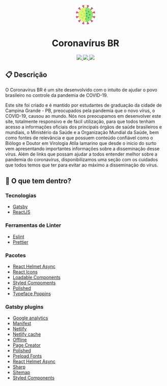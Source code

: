 <p align="center">
  <img alt="Icon" src="./src/assets/images/icon.png" width="60"/>
</p>
<h1 align="center">
  Coronavírus BR
</h1>

<p align="center">
  <a href="https://github.com/luizcorreia/portfolio/graphs/commit-activity" alt="Maintenance">
    <img src="https://img.shields.io/badge/Maintained%3F-yes-green.svg" />
  </a>
  <a href="https://coronavirus.luizcorreia.eti.br/" alt="Website coronavirus.luizcorreia.eti.br">
    <img src="https://img.shields.io/website-up-down-green-red/https://coronavirus.luizcorreia.eti.br" />
  </a>
  <a href="./LICENSE" alt="License: MIT">
    <img src="https://img.shields.io/badge/License-MIT-blue.svg" />
  </a>
</p>

## :clipboard: Descrição
O Coronavírus BR é um site desenvolvido com o intuito de ajudar o povo brasileiro no controle da pandemia de COVID-19.

Este site foi criado e é mantido por estudantes de graduação da cidade de Campina Grande - PB, preocupados pela pandemia que o novo vírus, o COVID-19, causou ao mundo. Nós nos preocupamos em desenvolver este site, totalmente responsivo e de fácil utilização, para que todos tenham acesso a informações oficiais dos principais órgãos de saúde brasileiros e mundiais, o Ministério da Saúde e a Organização Mundial da Saúde, bem como fontes de relevância e que possuem conteúdo confiável como o Biólogo e Doutor em Virologia Atila Iamarino que desde o inicio do surto vem apresentando importantes informações sobre a disseminação desse vírus. Além de links que possam ajudar a todos entender melhor sobre a pandemia do coronavírus, disponibilizamos uma seção com os cuidados que todos temos que ter para evitar ao máximo a disseminação do vírus.

## 🧐 O que tem dentro?

### Tecnologias
- [Gatsby](https://www.gatsbyjs.org/)
- [ReactJS](https://reactjs.org/)

### Ferramentas de Linter
- [Eslint](https://eslint.org/)
- [Prettier](https://prettier.io/)

### Pacotes
- [React Helmet Async](https://github.com/staylor/react-helmet-async)
- [React Icons](https://react-icons.netlify.com/#/)
- [Loadable Components](https://loadable-components.com/)
- [Styled Compoments](https://www.styled-components.com/)
- [Polished](https://polished.js.org/)
- [Typeface Poppins](https://www.npmjs.com/package/typeface-poppins)

### Gatsby plugins
- [Google analytics](https://www.gatsbyjs.org/packages/gatsby-plugin-google-analytics/)
- [Manifest](https://www.gatsbyjs.org/packages/gatsby-plugin-manifest/)
- [Netlify](https://www.gatsbyjs.org/packages/gatsby-plugin-netlify/)
- [Netlify cache](https://www.gatsbyjs.org/packages/gatsby-plugin-netlify-cache/)
- [Offline](https://www.gatsbyjs.org/packages/gatsby-plugin-offline/)
- [Page Creator](https://www.gatsbyjs.org/packages/gatsby-plugin-page-creator/)
- [Polished](https://www.gatsbyjs.org/packages/gatsby-plugin-polished/)
- [Preload Fonts](https://www.gatsbyjs.org/packages/gatsby-plugin-preload-fonts/)
- [React Helmet Async](https://www.gatsbyjs.org/packages/gatsby-plugin-sharp/)
- [Sharp](https://www.gatsbyjs.org/packages/gatsby-plugin-sharp/)
- [Sitemap](https://www.gatsbyjs.org/packages/gatsby-plugin-sitemap/)
- [Styled Components](https://www.gatsbyjs.org/packages/gatsby-plugin-styled-components/)
